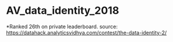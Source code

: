 
# AV_data_identity_2018

*Ranked 26th on private leaderboard.
source: https://datahack.analyticsvidhya.com/contest/the-data-identity-2/
